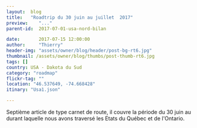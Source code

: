 ```yaml
---
layout:  blog
title:   "Roadtrip du 30 juin au juillet  2017"
preview:    "..."
parent-id:  2017-07-01-usa-nord-bilan

date:       2017-07-15 12:00:00
author:     "Thierry"
header-img: "assets/owner/blog/header/post-bg-rt6.jpg"
thumbnail: /assets/owner/blog/thumbs/post-thumb-rt6.jpg
tags: []
country: USA - Dakota du Sud
category: "roadmap"
flickr-tag: ""
location: "46.537649, -74.668428"
itinary: "Usa1.json"

---
```


Septième article de type carnet de route, il couvre la période du 30 juin au durant laquelle nous avons traversé les Etats du Québec et de l'Ontario.
